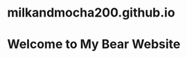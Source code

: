 # milkandmocha200.github.io
<html>
  <head>
    <title>My Bear Website</title>
  </head>
  <body>
    <h1>Welcome to My Bear Website</h1>
  </body>
</html>
